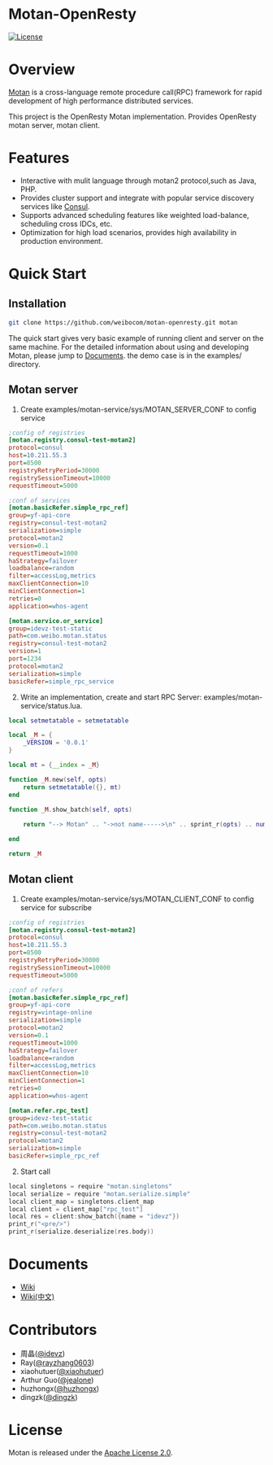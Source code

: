 # Motan-OpenResty
[![License](https://img.shields.io/badge/License-Apache%202.0-blue.svg)](https://github.com/weibocom/motan/blob/master/LICENSE)


# Overview 
[Motan][motan] is a cross-language remote procedure call(RPC) framework 
for rapid development of high performance distributed services.

This project is the OpenResty Motan implementation. 
Provides OpenResty motan server, motan client.

# Features
- Interactive with mulit language through motan2 protocol,such as Java, PHP.
- Provides cluster support and integrate 
with popular service discovery services like [Consul][consul]. 
- Supports advanced scheduling features like 
weighted load-balance, scheduling cross IDCs, etc.
- Optimization for high load scenarios, 
provides high availability in production environment.

# Quick Start

## Installation

```sh
git clone https://github.com/weibocom/motan-openresty.git motan
```

The quick start gives very basic example of running client and server on the same machine. 
For the detailed information about using and developing Motan, please jump to [Documents](#documents).
the demo case is in the examples/ directory.

## Motan server

1. Create examples/motan-service/sys/MOTAN_SERVER_CONF to config service

```ini
;config of registries
[motan.registry.consul-test-motan2]
protocol=consul
host=10.211.55.3
port=8500
registryRetryPeriod=30000
registrySessionTimeout=10000
requestTimeout=5000

;conf of services
[motan.basicRefer.simple_rpc_ref]
group=yf-api-core
registry=consul-test-motan2
serialization=simple
protocol=motan2
version=0.1
requestTimeout=1000
haStrategy=failover
loadbalance=random
filter=accessLog,metrics
maxClientConnection=10
minClientConnection=1
retries=0
application=whos-agent

[motan.service.or_service]
group=idevz-test-static
path=com.weibo.motan.status
registry=consul-test-motan2
version=1
port=1234
protocol=motan2
serialization=simple
basicRefer=simple_rpc_service
```

2. Write an implementation, create and start RPC Server:
examples/motan-service/status.lua.

```lua
local setmetatable = setmetatable

local _M = {
    _VERSION = '0.0.1'
}

local mt = {__index = _M}

function _M.new(self, opts)
    return setmetatable({}, mt)
end

function _M.show_batch(self, opts)
    
    return "--> Motan" .. "->not name----->\n" .. sprint_r(opts) .. num

end

return _M
```

## Motan client

1. Create examples/motan-service/sys/MOTAN_CLIENT_CONF 
to config service for subscribe

```ini
;config of registries
[motan.registry.consul-test-motan2]
protocol=consul
host=10.211.55.3
port=8500
registryRetryPeriod=30000
registrySessionTimeout=10000
requestTimeout=5000

;conf of refers
[motan.basicRefer.simple_rpc_ref]
group=yf-api-core
registry=vintage-online
serialization=simple
protocol=motan2
version=0.1
requestTimeout=1000
haStrategy=failover
loadbalance=random
filter=accessLog,metrics
maxClientConnection=10
minClientConnection=1
retries=0
application=whos-agent

[motan.refer.rpc_test]
group=idevz-test-static
path=com.weibo.motan.status
registry=consul-test-motan2
protocol=motan2
serialization=simple
basicRefer=simple_rpc_ref
```

2. Start call

```go
local singletons = require "motan.singletons"
local serialize = require "motan.serialize.simple"
local client_map = singletons.client_map
local client = client_map["rpc_test"]
local res = client:show_batch({name = "idevz"})
print_r("<pre/>")
print_r(serialize.deserialize(res.body))
```

# Documents

* [Wiki](https://github.com/weibocom/motan-go/wiki)
* [Wiki(中文)](https://github.com/weibocom/motan-go/wiki/zh_overview)

# Contributors

* 周晶([@idevz](https://github.com/idevz))
* Ray([@rayzhang0603](https://github.com/rayzhang0603))
* xiaohutuer([@xiaohutuer](https://github.com/xiaohutuer))
* Arthur Guo([@jealone](https://github.com/jealone))
* huzhongx([@huzhongx](https://github.com/huzhongx))
* dingzk([@dingzk](https://github.com/dingzk))

# License

Motan is released under the 
[Apache License 2.0](http://www.apache.org/licenses/LICENSE-2.0).

[motan]:https://github.com/weibocom/motan
[consul]:http://www.consul.io
